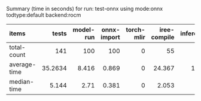 Summary (time in seconds) for run: test-onnx using mode:onnx todtype:default backend:rocm

| items        |    tests |   model-run |   onnx-import |   torch-mlir |   iree-compile |   inference |
|:-------------|---------:|------------:|--------------:|-------------:|---------------:|------------:|
| total-count  | 141      |     100     |       100     |            0 |         55     |      34     |
| average-time |  35.2634 |       8.416 |         0.869 |            0 |         24.367 |       1.611 |
| median-time  |   5.144  |       2.71  |         0.381 |            0 |          2.053 |       0     |
